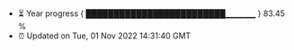 - ⏳ Year progress { █████████████████████████▁▁▁▁▁ } 83.45 %
- ⏰ Updated on Tue, 01 Nov 2022 14:31:40 GMT

